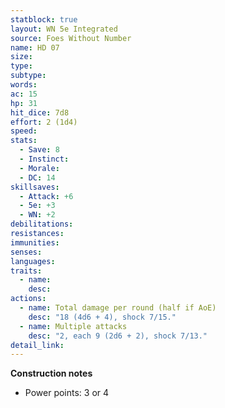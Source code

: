 ```yaml
---
statblock: true
layout: WN 5e Integrated
source: Foes Without Number
name: HD 07
size: 
type: 
subtype: 
words: 
ac: 15
hp: 31
hit_dice: 7d8
effort: 2 (1d4)
speed: 
stats:
  - Save: 8
  - Instinct: 
  - Morale:
  - DC: 14
skillsaves:
  - Attack: +6
  - 5e: +3
  - WN: +2
debilitations: 
resistances:
immunities:
senses:
languages: 
traits:
  - name: 
    desc: 
actions:
  - name: Total damage per round (half if AoE)
    desc: "18 (4d6 + 4), shock 7/15."
  - name: Multiple attacks
    desc: "2, each 9 (2d6 + 2), shock 7/13."
detail_link: 
---
```


**Construction notes**
- Power points: 3 or 4
